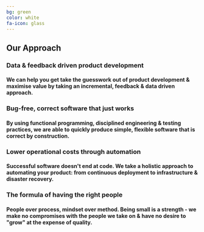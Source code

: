 ```yaml
---
bg: green
color: white
fa-icon: glass
---
```


## Our Approach

### Data & feedback driven product development

#### We can help you get take the guesswork out of product development & maximise value by taking an incremental, feedback & data driven approach.

### Bug-free, correct software that just works

#### By using functional programming, disciplined engineering & testing practices, we are able to quickly produce simple, flexible software that is correct by construction.

### Lower operational costs through automation

#### Successful software doesn't end at code. We take a holistic approach to automating your product: from continuous deployment to infrastructure & disaster recovery.

### The formula of having the right people

#### People over process, mindset over method. Being small is a strength - we make no compromises with the people we take on & have no desire to "grow" at the expense of quality.
